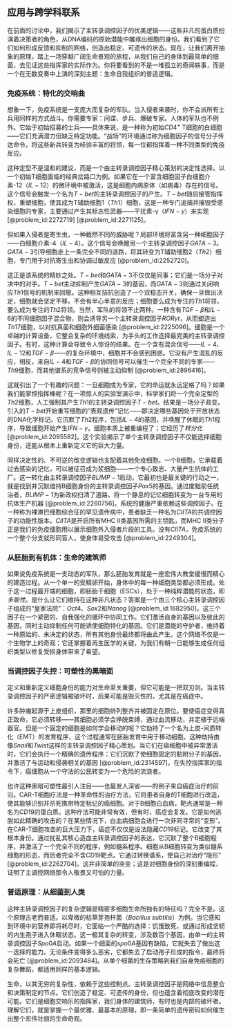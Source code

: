 ## 应用与跨学科联系

在前面的讨论中，我们揭示了主转录调控因子的优美逻辑——这些非凡的蛋白质扮演着决策者的角色，从DNA编码的原始潜能中雕琢出细胞的身份。我们看到了它们如何形成反馈和抑制的网络，创造出稳定、可遗传的状态。现在，让我们离开抽象的原理，踏上一场穿越广阔生命景观的旅程，从我们自己的身体到最简单的细菌，去见证这些指挥家的实际作为。你将要看到的不是一堆孤立的奇闻轶事，而是一个在无数变奏中上演的深刻主题：生命自我组织的普适逻辑。

### 免疫系统：特化的交响曲

想象一下，免疫系统是一支庞大而复杂的军队。当入侵者来袭时，你不会派所有士兵用同样的方式战斗。你需要专家：间谍、步兵、爆破专家。人体的军队也不例外。它始于初始招募的士兵——具体来说，是一种称为初始$CD4^+$ T细胞的白细胞——它们充满潜力但缺乏特定功能。“战场”的环境通过称为细胞因子的信号分子传达命令，将这些新兵转变为经验丰富的将领，每一位都指挥着一种不同类型的免疫反应。

这种定型不是温和的建议，而是一个由主转录调控因子精心策划的决定性选择。以一个初始T细胞面临的经典岔路口为例。如果它在一个富含细胞因子白细胞介素-12（$IL-12$）的微环境中被激活，这是细胞内病原体（如病毒）存在的信号。这个信号会触发一个名为$T-bet$的主转录调控因子的产生。$T-bet$随后接管指挥权，重塑细胞，使其成为T辅助细胞1（$Th1$）细胞，这是一种专门追捕并摧毁受感染细胞的专家，主要通过产生其标志性武器——干扰素-γ（$IFN-\gamma$）来实现 [@problem_id:2272719] [@problem_id:2271125]。

但如果入侵者是寄生虫，一种截然不同的威胁呢？局部环境将富含另一种细胞因子——白细胞介素-4（$IL-4$）。这个信号会唤醒另一个主转录调控因子$GATA-3$。$GATA-3$引导细胞走上一条完全不同的道路，将其转变为T辅助细胞2（$Th2$）细胞，专门用于对抗寄生虫和协调过敏反应 [@problem_id:2252720]。

这正是该系统的精妙之处。$T-bet$和$GATA-3$不仅仅是同事；它们是一场分子对决中的对手。$T-bet$主动抑制产生$GATA-3$的基因，而$GATA-3$则通过关闭响应$Th1$信号的机制来回敬。这种相互拮抗创造了一个双稳态开关，确保一旦做出决定，细胞就会坚定不移。不会有半心半意的反应；细胞要么成为专注的$Th1$将领，要么成为专注的$Th2$将领。当然，军队的将领不止两种。一种含有$TGF-\beta$和$IL-6$的不同细胞因子混合物，则会诱导另一个主转录调控因子$ROR\gamma t$，从而塑造出$Th17$细胞，以对抗真菌和细胞外细菌感染 [@problem_id:2225096]。细胞是一个卓越的计算设备，它整合复杂的环境线索，为手头的工作选择最完美的主转录调控因子。有时，这种计算会导致令人惊讶的结果。在一个含有混合信号——$IL-4$、$IL-12$和$TGF-\beta$——的复杂环境中，细胞并不会感到困惑。它没有产生混乱的反应，相反，来自$IL-4$和$TGF-\beta$的协同信号可以催生一个完全不同的专家——$Th9$细胞，而其他谱系的竞争信号则被主动抑制 [@problem_id:2896416]。

这就引出了一个有趣的问题：一旦细胞成为专家，它的命运就永远定格了吗？如果我们能掌控指挥棒呢？在一项惊人的实验室演示中，科学家们将一个完全定型的$Th2$细胞，人工强制其产生$Th1$的主转录调控因子$T-bet$。结果是一场分子政变。引入的$T-bet$开始重写细胞的“表观遗传”记忆——即决定哪些基因处于开放状态的DNA化学标记。它沉默了$Th2$程序，包括$IL-4$的基因，并唤醒了休眠的$Th1$程序，导致细胞开始产生$IFN-\gamma$。细胞本质上被重编程了；它经历了*转分化* [@problem_id:2095582]。这个实验揭示了单个主转录调控因子不仅能选择细胞身份，还能从根本上重新定义它的巨大力量。

同样决定性的、不可逆的改变逻辑也支配着其他免疫细胞。一个B细胞，它承载着过去感染的记忆，可以被征召成为浆细胞——一个专心致志、大量产生抗体的工厂。这一转化由主转录调控因子$BLIMP-1$启动。它最初也是最关键的行动之一，就是找到并沉默维持B细胞身份的主转录调控因子$Pax5$的基因。通过废黜前任统治者，$BLIMP-1$为新政权扫清了道路，将一个静息的记忆细胞转变为一台专用的抗体生产机器 [@problem_id:2260756]。系统的健康严重依赖这些调控因子。在一种称为裸淋巴细胞综合征的罕见遗传病中，患者缺乏一种名为$CIITA$的共调控因子的功能性版本。$CIITA$是开启所有MHC II类基因所需的主钥匙，而MHC II类分子正是我们的免疫细胞用以展示细胞外入侵者片段的工具。没有$CIITA$，免疫系统的一个整个分支就形同盲人，使身体易受攻击 [@problem_id:2249304]。

### 从胚胎到有机体：生命的建筑师

如果说免疫系统是一支动态的军队，那么胚胎发育就是一座宏伟大教堂缓慢而精心的建造过程。从一个单一的受精卵开始，身体中的每一种细胞类型都必须形成。处于这一过程最开端的细胞，即胚胎干细胞（ESCs），处于一种纯粹潜能的状态，即*多能性*。是什么让它们维持在这种非凡状态？答案是一个由三个核心主转录调控因子组成的“皇家法院”：$Oct4$、$Sox2$和$Nanog$ [@problem_id:1682950]。这三个因子在一个紧密的、自我强化的循环中协同工作。它们激活自身的基因以及彼此的基因，同时主动抑制任何可能诱使细胞特化的基因。它们是潜能的守护者，维持着一种原始的、未决定的状态，所有其他身份最终都将由此产生。这个网络不仅是一个生物学上的奇观；它还掌握着再生医学的关键，为我们有朝一日能够生成任何组织类型以修复受损身体带来了希望。

### 当调控因子失控：可塑性的黑暗面

定义和重新定义细胞身份的能力对生命至关重要，但它可能是一把双刃剑。当主转录调控因子的严密逻辑被破坏时，后果可能是毁灭性的，尤其是在癌症中。

许多肿瘤起源于上皮组织，那里的细胞排列整齐并被固定在原位。要使癌症变得真正致命，它必须转移——其细胞必须学会挣脱束缚，通过血流移动，并定植于远端器官。但是一个固定的细胞是如何学会移动的呢？它劫持了一个名为上皮-间质转化（EMT）的发育程序，这个过程通常在胚胎发育中用于移动细胞。这种劫持由像$Snail$和$Twist$这样的主转录调控因子精心策划。当它们在癌细胞中被异常激活时，它们会执行一个精确的遗传程序：它们沉默了使细胞固定的黏附分子的基因，并激活了与运动和侵袭相关的基因 [@problem_id:2314597]。在失控指挥家的指令下，癌细胞从一个守法的公民转变为一个危险的流浪者。

也许这种黑暗可塑性最引人注目——也最发人深省——的例子来自癌症治疗的前沿。CAR-T细胞疗法是一种革命性的治疗方法，它将患者自身的T细胞进行改造，使其能够识别并杀死携带特定标记的癌细胞。对于B细胞白血病，靶点通常是一种名为$CD19$的蛋白质。这种疗法可能非常有效，但有时，癌症会复发。它是如何逃脱如此精确的攻击的？在某些情况下，白血病细胞会进行一次非同寻常的“变形”。在CAR-T细胞攻击的巨大压力下，癌症不仅仅是设法隐藏$CD19$标记。它改变了其根本身份。通过扰乱其核心造血主转录调控因子的表达，它沉默了整个B细胞程序，并激活了一个完全不同的程序，例如髓系程序。细胞从B细胞转变为类似髓系细胞的形态，而后者完全不含$CD19$靶点。它通过转换谱系，使自己对治疗“隐形” [@problem_id:2262704]。这并非简单的突变；这是对细胞身份的深刻重编程，证明了主调控网络那令人敬畏又可怕的力量。

### 普适原理：从细菌到人类

这种主转录调控因子的复杂逻辑是精密多细胞生命所独有的特征吗？完全不是。这个原理古老而普适。以卑微的枯草芽孢杆菌（*Bacillus subtilis*）为例。当它感知到环境中的营养即将耗尽时，它面临一个严酷的选择：饥饿致死，或通过形成坚韧的内生孢子进入休眠状态。这一极其复杂的转变，涉及数百个基因，由单一的主转录调控因子$Spo0A$启动。如果一个细菌的$spo0A$基因有缺陷，它就失去了做出这一选择的能力。无论条件变得多么恶劣，它都失去了启动孢子形成的指令，最终将会死亡 [@problem_id:2093484]。从单个细菌的生存策略到我们自身免疫细胞的复杂舞蹈，都适用同样的基本逻辑。

生命，以其无穷的复杂性，依赖于这些控制点。主转录调控因子是网络中信息整合和决策制定的节点。它们创造了稳定、可遗传的身份，但也蕴含着彻底改变的潜在可能。它们是细胞交响乐的指挥家，我们身体的建筑师，有时也是内部的破坏者。理解它们，就是掌握一个最优雅、最基本的原理，即一条简单的遗传密码如何催生出整个宏伟壮丽的生命奇观。